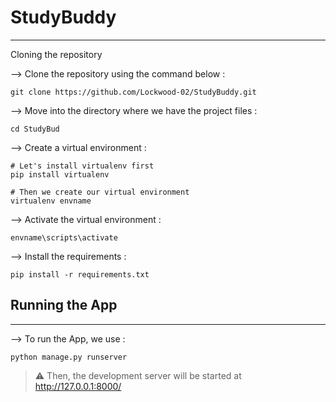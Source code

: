 # StudyBuddy
***
Cloning the repository

--> Clone the repository using the command below :

```
git clone https://github.com/Lockwood-02/StudyBuddy.git
```

--> Move into the directory where we have the project files :

```
cd StudyBud
```

--> Create a virtual environment :

```
# Let's install virtualenv first
pip install virtualenv

# Then we create our virtual environment
virtualenv envname
```

--> Activate the virtual environment :

```
envname\scripts\activate
```

--> Install the requirements :

```
pip install -r requirements.txt
```

## Running the App
***

--> To run the App, we use :

```
python manage.py runserver
```
>   ⚠ Then, the development server will be started at http://127.0.0.1:8000/
